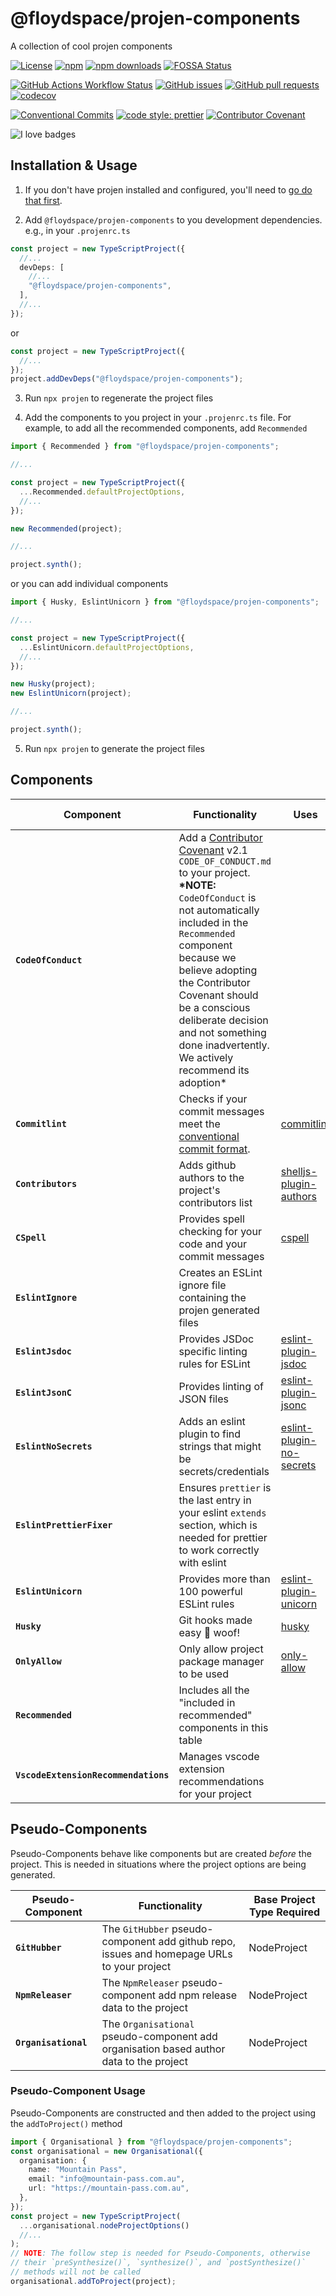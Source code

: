 # @floydspace/projen-components

A collection of cool projen components

[![License](https://img.shields.io/github/license/floydspace/projen-components?logo=apache)](https://github.com/floydspace/projen-components/blob/master/LICENSE) [![npm](https://img.shields.io/npm/v/@floydspace/projen-components?logo=npm)](https://www.npmjs.com/package/@floydspace/projen-components) [![npm downloads](https://img.shields.io/npm/dm/@floydspace/projen-components?logo=npm)](https://www.npmjs.com/package/@floydspace/projen-components)
[![FOSSA Status](https://app.fossa.com/api/projects/git%2Bgithub.com%2Ffloydspace%2Fprojen-components.svg?type=shield)](https://app.fossa.com/projects/git%2Bgithub.com%2Ffloydspace%2Fprojen-components?ref=badge_shield)

[![GitHub Actions Workflow Status](https://img.shields.io/github/actions/workflow/status/floydspace/projen-components/.github%2Fworkflows%2Frelease.yml?logo=github)](https://github.com/floydspace/projen-components/actions/workflows/release.yml) [![GitHub issues](https://img.shields.io/github/issues/floydspace/projen-components?logo=github)](https://github.com/floydspace/projen-components/issues) [![GitHub pull requests](https://img.shields.io/github/issues-pr/floydspace/projen-components?logo=github)](https://github.com/floydspace/projen-components/pulls) [![codecov](https://codecov.io/gh/floydspace/projen-components/graph/badge.svg?token=GWXU5IDNK7)](https://codecov.io/gh/floydspace/projen-components)

<!-- [![Quality](https://img.shields.io/codacy/grade/940768d54f7545f7b42f89b26c23c751?logo=codacy)](https://www.codacy.com/gh/floydspace/projen-components/dashboard?utm_source=github.com&amp;utm_medium=referral&amp;utm_content=floydspace/projen-components&amp;utm_campaign=Badge_Grade) [![Coverage](https://img.shields.io/codacy/coverage/940768d54f7545f7b42f89b26c23c751?logo=codacy)](https://www.codacy.com/gh/floydspace/projen-components/dashboard?utm_source=github.com&utm_medium=referral&utm_content=floydspace/projen-components&utm_campaign=Badge_Coverage) -->

[![Conventional Commits](https://img.shields.io/badge/Conventional%20Commits-1.0.0-yellow.svg)](https://conventionalcommits.org) [![code style: prettier](https://img.shields.io/badge/code_style-prettier-ff69b4.svg)](https://github.com/prettier/prettier) [![Contributor Covenant](https://img.shields.io/badge/Contributor%20Covenant-2.1-4baaaa.svg)](code_of_conduct.md)

![I love badges](https://img.shields.io/badge/%E2%99%A5%20i%20love-%20badges-green?logo=heart)

<!-- [![JavaScript Style Guide](https://cdn.rawgit.com/standard/standard/master/badge.svg)](https://github.com/standard/standard) -->

## Installation & Usage

1. If you don't have projen installed and configured, you'll need to [go do that first](https://github.com/projen/projen#getting-started).

2. Add `@floydspace/projen-components` to you development dependencies. e.g., in your `.projenrc.ts`

```ts
const project = new TypeScriptProject({
  //...
  devDeps: [
    //...
    "@floydspace/projen-components",
  ],
  //...
});
```

or

```ts
const project = new TypeScriptProject({
  //...
});
project.addDevDeps("@floydspace/projen-components");
```

3. Run `npx projen` to regenerate the project files

4. Add the components to you project in your `.projenrc.ts` file. For
   example, to add all the recommended components, add `Recommended`

```ts
import { Recommended } from "@floydspace/projen-components";

//...

const project = new TypeScriptProject({
  ...Recommended.defaultProjectOptions,
  //...
});

new Recommended(project);

//...

project.synth();
```

or you can add individual components

```ts
import { Husky, EslintUnicorn } from "@floydspace/projen-components";

//...

const project = new TypeScriptProject({
  ...EslintUnicorn.defaultProjectOptions,
  //...
});

new Husky(project);
new EslintUnicorn(project);

//...

project.synth();
```

5. Run `npx projen` to generate the project files

## Components

| Component                            | Functionality                                                                                                                                                                                                                                                                                                                                                                          | Uses                                                                             | Base Project Type Required | Included in Recommended |
| ------------------------------------ | -------------------------------------------------------------------------------------------------------------------------------------------------------------------------------------------------------------------------------------------------------------------------------------------------------------------------------------------------------------------------------------- | -------------------------------------------------------------------------------- | -------------------------- | ----------------------- |
| **`CodeOfConduct`**                  | Add a [Contributor Covenant](https://www.contributor-covenant.org/) v2.1 `CODE_OF_CONDUCT.md` to your project.<br />**\*NOTE:** `CodeOfConduct` is not automatically included in the `Recommended` component because we believe adopting the Contributor Covenant should be a conscious deliberate decision and not something done inadvertently. We actively recommend its adoption\* |                                                                                  | Project                    |                         |
| **`Commitlint`**                     | Checks if your commit messages meet the [conventional commit format](https://conventionalcommits.org/).                                                                                                                                                                                                                                                                                | [commitlint](https://github.com/conventional-changelog/commitlint)               | NodeProject                | ✅                      |
| **`Contributors`**                   | Adds github authors to the project's contributors list                                                                                                                                                                                                                                                                                                                                 | [shelljs-plugin-authors](https://github.com/tanem/shelljs-plugin-authors)        | NodeProject                | ✅                      |
| **`CSpell`**                         | Provides spell checking for your code and your commit messages                                                                                                                                                                                                                                                                                                                         | [cspell](https://github.com/streetsidesoftware/cspell)                           | NodeProject                | ✅                      |
| **`EslintIgnore`**                   | Creates an ESLint ignore file containing the projen generated files                                                                                                                                                                                                                                                                                                                    |                                                                                  | TypeScriptProject          | ✅                      |
| **`EslintJsdoc`**                    | Provides JSDoc specific linting rules for ESLint                                                                                                                                                                                                                                                                                                                                       | [eslint-plugin-jsdoc](https://github.com/gajus/eslint-plugin-jsdoc)              | TypeScriptProject          | ✅                      |
| **`EslintJsonC`**                    | Provides linting of JSON files                                                                                                                                                                                                                                                                                                                                                         | [eslint-plugin-jsonc](https://ota-meshi.github.io/eslint-plugin-jsonc/)          | TypeScriptProject          | ✅                      |
| **`EslintNoSecrets`**                | Adds an eslint plugin to find strings that might be secrets/credentials                                                                                                                                                                                                                                                                                                                | [eslint-plugin-no-secrets](https://github.com/nickdeis/eslint-plugin-no-secrets) | TypeScriptProject          | ✅                      |
| **`EslintPrettierFixer`**            | Ensures `prettier` is the last entry in your eslint `extends` section, which is needed for prettier to work correctly with eslint                                                                                                                                                                                                                                                      |                                                                                  | TypeScriptProject          | ✅                      |
| **`EslintUnicorn`**                  | Provides more than 100 powerful ESLint rules                                                                                                                                                                                                                                                                                                                                           | [eslint-plugin-unicorn](https://github.com/sindresorhus/eslint-plugin-unicorn)   | TypeScriptProject          |                         |
| **`Husky`**                          | Git hooks made easy 🐶 woof!                                                                                                                                                                                                                                                                                                                                                           | [husky](https://github.com/typicode/husky)                                       | NodeProject                | ✅                      |
| **`OnlyAllow`**                      | Only allow project package manager to be used                                                                                                                                                                                                                                                                                                                                          | [only-allow](https://github.com/pnpm/only-allow)                                 | NodeProject                |                         |
| **`Recommended`**                    | Includes all the "included in recommended" components in this table                                                                                                                                                                                                                                                                                                                    |                                                                                  | TypeScriptProject          |                         |
| **`VscodeExtensionRecommendations`** | Manages vscode extension recommendations for your project                                                                                                                                                                                                                                                                                                                              |                                                                                  | Project                    | ✅                      |

## Pseudo-Components

Pseudo-Components behave like components but are created _before_ the project. This is needed in situations where the project options are being generated.

| Pseudo-Component     | Functionality                                                                              | Base Project Type Required |
| -------------------- | ------------------------------------------------------------------------------------------ | -------------------------- |
| **`GitHubber`**      | The `GitHubber` pseudo-component add github repo, issues and homepage URLs to your project | NodeProject                |
| **`NpmReleaser`**    | The `NpmReleaser` pseudo-component add npm release data to the project                     | NodeProject                |
| **`Organisational`** | The `Organisational` pseudo-component add organisation based author data to the project    | NodeProject                |

### Pseudo-Component Usage

Pseudo-Components are constructed and then added to the project using the `addToProject()` method

```ts
import { Organisational } from "@floydspace/projen-components";
const organisational = new Organisational({
  organisation: {
    name: "Mountain Pass",
    email: "info@mountain-pass.com.au",
    url: "https://mountain-pass.com.au",
  },
});
const project = new TypeScriptProject(
  ...organisational.nodeProjectOptions()
  //...
);
// NOTE: The follow step is needed for Pseudo-Components, otherwise
// their `preSynthesize()`, `synthesize()`, and `postSynthesize()`
// methods will not be called
organisational.addToProject(project);
```
